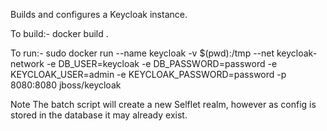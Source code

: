 Builds and configures a Keycloak instance.

To build:-
docker build .

To run:-
sudo docker run --name keycloak -v $(pwd):/tmp --net keycloak-network -e DB_USER=keycloak -e DB_PASSWORD=password -e KEYCLOAK_USER=admin -e KEYCLOAK_PASSWORD=password -p 8080:8080 jboss/keycloak 

Note
The batch script will create a new Selflet realm, however as config is stored in the database it may already exist.
